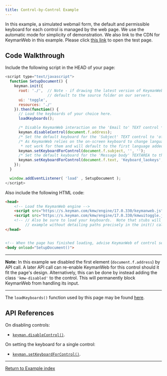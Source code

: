 ```yaml
---
title: Control-by-Control Example
---
```


In this example, a simulated webmail form, the default and permissible keyboard for each control is managed by the web page. We use the automatic mode for simplicity of demonstration. We also link to the CDN for KeymanWeb in this example. Please click [this link](__control-by-control.html) to open the test page.

## Code Walkthrough

Include the following script in the HEAD of your page:

```js
<script type="text/javascript">
  function SetupDocument() {
    keyman.init({
      root: './',  // Note - if drawing the latest version of KeymanWeb from the CDN, this will
                   // default to the source folder on our servers.
      ui: 'toggle',
      resources: './'
    }).then(function() {
      // Load the keyboards of your choice here.
      loadKeyboards();

      /* Disable KeymanWeb interaction on the 'Email to' TEXT control */
      keyman.disableControl(document.f.address);
      /* Set the default keyboard for the 'Subject' TEXT control to 'off' (i.e. default browser keyboard) */
      /* As KeymanWeb relies on the on-screen keyboard to change languages for touch-based devices, this will
       * not work for them and will default to the first language added to KeymanWeb after initialization. */
      keyman.setKeyboardForControl(document.f.subject, '', '');
      /* Set the default keyboard for the 'Message body' TEXTAREA to the LaoKeys keyboard */
      keyman.setKeyboardForControl(document.f.text, 'Keyboard_laokeys', 'lo');
    });
  }

  window.addEventListener( 'load' , SetupDocument );
</script>
```

Also include the following HTML code:

```html
<head>
    <!-- Load the KeymanWeb engine -->
    <script src="https://s.keyman.com/kmw/engine/17.0.330/keymanweb.js" type="text/javascript"></script>
    <script src="https://s.keyman.com/kmw/engine/17.0.330/kmwuitoggle.js" type="text/javascript"></script>
    <!-- // Also be sure to load your keyboards.  Note that stubs will not work with this
         // example without detailing paths precisely in the init() call's parameter.-->
</head>


<!-- When the page has finished loading, advise KeymanWeb of control settings, see above -->
<body onload="SetupDocument()">
```
---
**Note:** In this example we disabled the first element (`document.f.address`) by API call. A later API call can re-enable KeymanWeb for this control should it fit the page's design. Alternatively, this can be done by instead adding the class `'kmw-disabled'` to the control. This will permanently block KeymanWeb from handling its input.

---

The `loadKeyboards()` function used by this page may be found
[here](js/unified_loader.js).

## API References

On disabling controls:
- [`keyman.disableControl()`](../../reference/core/disableControl).

On setting the keyboard for a single control:
- [`keyman.setKeyboardForControl()`](../../reference/core/setKeyboardForControl).

------------------------------------------------------------------------

[Return to Example index](./)
